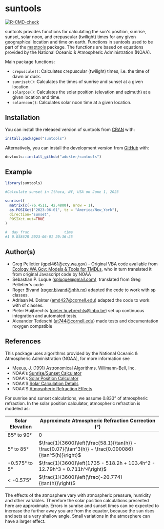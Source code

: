
# suntools

<!-- badges: start -->
[![R-CMD-check](https://github.com/adokter/suntools/actions/workflows/R-CMD-check.yaml/badge.svg)](https://github.com/adokter/suntools/actions/workflows/R-CMD-check.yaml)
<!-- badges: end -->

suntools provides functions for calculating the sun's position, sunrise, sunset, solar noon, and crepuscular (twilight)
times for any given geographical location and time on earth. Functions in suntools used to be part 
of the [maptools](https://CRAN.R-project.org/package=maptools) package.
The functions are based on equations provided by the National Oceanic & Atmospheric Administration (NOAA).

Main package functions:
* `crepuscule()`: Calculates crepuscular (twilight) times, i.e. the time of dawn or dusk.
* `sunriset()`: Calculates the times of sunrise and sunset at a given location.
* `solarpos()`: Calculates the solar position (elevation and azimuth) at a given location and time.
* `solarnoon()`: Calculates solar noon time at a given location.

## Installation
You can install the released version of suntools from [CRAN](https://CRAN.R-project.org/) with:

``` r
install.packages("suntools")
```

Alternatively, you can install the development version from [GitHub](https://github.com/) with:

``` r
devtools::install_github("adokter/suntools")
```

## Example

``` r
library(suntools)

#Calculate sunset in Ithaca, NY, USA on June 1, 2023

sunriset(
  matrix(c(-76.4511, 42.4800), nrow = 1),
  as.POSIXct("2023-06-01", tz = "America/New_York"),
  direction='sunset',
  POSIXct.out=TRUE
)

#  day_frac                time
#1 0.858628 2023-06-01 20:36:25

```

## Author(s)

- Greg Pelletier ([gpel461@ecy.wa.gov](mailto:gpel461@ecy.wa.gov)) - Original VBA code available from [Ecology WA Gov: Models & Tools for TMDLs](https://ecology.wa.gov/Research-Data/Data-resources/Models-spreadsheets/Modeling-the-environment/Models-tools-for-TMDLs), who in turn translated it from original Javascript code by NOAA
- Sebastian P. Luque ([spluque@gmail.com](mailto:spluque@gmail.com)), translated from Greg Pelletier's code    
- Roger Bivand ([roger.bivand@nhh.no](mailto:roger.bivand@nhh.no)) adapted the code to work with sp classes.
- Adriaan M. Dokter ([amd427@cornell.edu](mailto:amd427@cornell.edu)) adapted the code to work with sf classes.
- Pieter Huijbrechts ([pieter.huybrechts@inbo.be](mailto:pieter.huybrechts@inbo.be)) set up continuous integration and automated tests.
- Alexander Tedeschi ([at744@cornell.edu](mailto:at744@cornell.edu)) made tests and documentation roxygen compatible

## References

This package uses algorithms provided by the National Oceanic & Atmospheric Administration (NOAA), for more information see

* Meeus, J. (1991) Astronomical Algorithms. Willmann-Bell, Inc.
* NOAA's [Sunrise/Sunset Calculator](https://gml.noaa.gov/grad/solcalc/sunrise.html)
* NOAA's [Solar Position Calculator](https://gml.noaa.gov/grad/solcalc/azel.html)
* NOAA'S [Solar Calculation Details](https://gml.noaa.gov/grad/solcalc/calcdetails.html)
* NOAA'S [Atmospheric Refraction Effects](https://gml.noaa.gov/grad/solcalc/calcdetails.html)

For sunrise and sunset calculations, we assume 0.833° of atmospheric refraction. In the solar position calculator, atmospheric refraction is modeled as:

| Solar Elevation | Approximate Atmospheric Refraction Correction (°) |
| --- | --- |
| 85° to 90° | 0 |
| 5° to 85° | $\frac{1}{3600}\left(\frac{58.1}{\tan(h)} - \frac{0.07}{\tan^3(h)} + \frac{0.000086}{\tan^5(h)}\right)$ |
| -0.575° to 5° | $\frac{1}{3600}\left(1735 - 518.2h + 103.4h^2 - 12.79h^3 + 0.711h^4\right)$ |
| < -0.575° | $\frac{1}{3600}\left(\frac{-20.774}{\tan(h)}\right)$ |

The effects of the atmosphere vary with atmospheric pressure, humidity and other variables. Therefore the solar position calculations presented here are approximate. Errors in sunrise and sunset times can be expected to increase the further away you are from the equator, because the sun rises and sets at a very shallow angle. Small variations in the atmosphere can have a larger effect.





